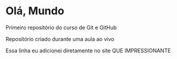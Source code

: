 # Olá, Mundo
 Primeiro repositório do curso de Git e GitHub

Repositório criado durante uma aula ao vivo

Essa linha eu adicionei diretamente no site QUE IMPRESSIONANTE
